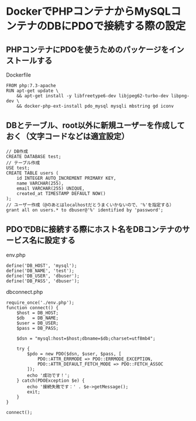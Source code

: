 # DockerでPHPコンテナからMySQLコンテナのDBにPDOで接続する際の設定
## PHPコンテナにPDOを使うためのパッケージをインストールする
Dockerfile
```
FROM php:7.3-apache
RUN apt-get update \
	&& apt-get install -y libfreetype6-dev libjpeg62-turbo-dev libpng-dev \
	&& docker-php-ext-install pdo_mysql mysqli mbstring gd iconv
```

## DBとテーブル、root以外に新規ユーザーを作成しておく（文字コードなどは適宜設定）
```
// DB作成
CREATE DATABASE test;
// テーブル作成
USE test;
CREATE TABLE users (
    id INTEGER AUTO_INCREMENT PRIMARY KEY,
    name VARCHAR(255),
	email VARCHAR(255) UNIQUE,
    created_at TIMESTAMP DEFAULT NOW()
);
// ユーザー作成（@のあとはlocalhostだとうまくいかないので、'%'を指定する）
grant all on users.* to dbuser@'%' identified by 'password';
```

## PDOでDBに接続する際にホスト名をDBコンテナのサービス名に設定する
env.php
```
define('DB_HOST', 'mysql');
define('DB_NAME', 'test');
define('DB_USER', 'dbuser');
define('DB_PASS', 'dbuser');
```

dbconnect.php
```
require_once('./env.php');
function connect() {
	$host = DB_HOST;
	$db   = DB_NAME;
	$user = DB_USER;
	$pass = DB_PASS;

	$dsn = "mysql:host=$host;dbname=$db;charset=utf8mb4";

	try {
		$pdo = new PDO($dsn, $user, $pass, [
			PDO::ATTR_ERRMODE => PDO::ERRMODE_EXCEPTION,
			PDO::ATTR_DEFAULT_FETCH_MODE => PDO::FETCH_ASSOC
		]);
		echo '成功です！';
	} catch(PDOException $e) {
		echo '接続失敗です：' . $e->getMessage();
		exit;
	}
}

connect();
```
